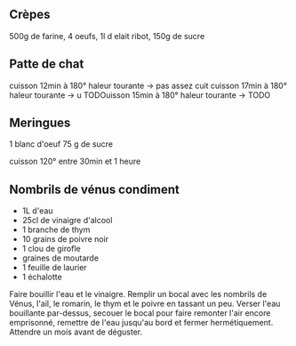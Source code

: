 ## Crèpes

500g de farine, 4 oeufs, 1l d elait ribot, 150g de sucre

## Patte de chat

cuisson 12min à 180° haleur tourante -> pas assez cuit
cuisson 17min à 180° haleur tourante -> u TODOuisson 15min à 180° haleur tourante -> TODO

## Meringues

1 blanc d'oeuf
75 g de sucre

cuisson 120° entre 30min et 1 heure

## Nombrils de vénus condiment

- 1L d'eau
- 25cl de vinaigre d'alcool
- 1 branche de thym
- 10 grains de poivre noir
- 1 clou de girofle
- graines de moutarde
- 1 feuille de laurier
- 1 échalotte

Faire bouillir l'eau et le vinaigre.
Remplir un bocal avec les nombrils de Vénus, l'ail, le romarin, le thym et le poivre en tassant un peu.
Verser l'eau bouillante par-dessus, secouer le bocal pour faire remonter l'air encore emprisonné, remettre de l'eau jusqu'au bord et fermer hermétiquement.
Attendre un mois avant de déguster.
